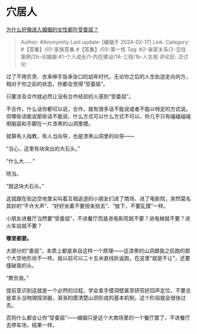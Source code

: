 # 穴居人
[为什么好像进入婚姻的女性都在受委屈？](https://www.zhihu.com/question/635258502/answer/3398801002)

> Author: #Anonymity
> Last update: [编辑于 2024-02-17]
> Link:
> Category: #【答集】/01-家族答集 #【答集】/03-第一性
> Tag: #2-亲密关系/2-交往案例/2b-论婚姻 #1-个人成长/1-内在建设/1A-三观/1b-人生观
> 评论区:
> 泛讨论:

过了不用负责、衣来伸手饭来张口的幼年时代，无论你之后的人生轨迹走向何方，相对于你之前的状态，你都会觉得“受委屈”。

只要涉及合作就必然让没有合作经验的人感到“受委屈”。

不合作，什么话你都可以说，合作，就有很多话不能说或者不能以特定的方式说。但哪些话能说那些话不能说、什么方式可以什么方式不可以，你几乎只有磕磕碰碰用脑袋和手脚在一片漆黑的山洞里摸。

就算有人指教，有人当向导，也是漆黑山洞里的向导——

“当心，这里有块突出的大石头。”

“什么大……”

咣当。

“就这块大石头。”

这就跟在街边空地里尖叫着互相追逐的小朋友们进了商场、进了电影院，突然莫名其妙的“不许大声”、“好好坐着不要扭来扭去”、“放下，不要乱摸”一样。

小朋友进餐厅当然要“受委屈”，不进餐厅而是进电影院就不要？进电梯就不要？进火车站就不要？

**哪里都要。**

大部分的“委屈”，本质上都是来自这样一个原理——这漆黑的山洞跟我之前跑的那个大空地形状不一样。我以前可以二十五米直线折返跑，在这里“就是不让”，还要撞破我的头。

“欺负我。”

提前意识到这就是一个必然的过程，学会拿手摸洞壁甚至研究好回声定位，不要总是拿头当物理探测器，渐渐的摸清楚山洞形成的基本机制，这个阶段就会很快过去。

否则什么都会让你“受委屈”——婚姻只是这个大商场里的一个餐厅罢了，不进餐厅去停车场，结果一样。
